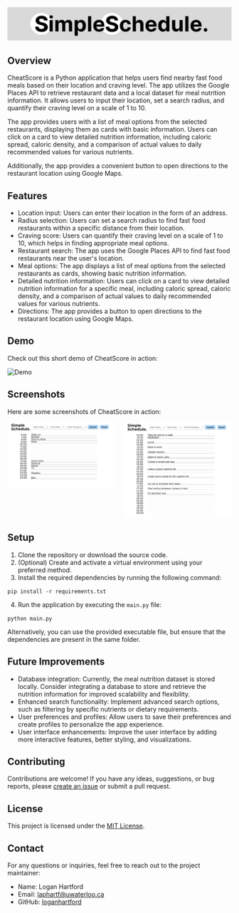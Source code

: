 ![Banner Image](https://github.com/loganhartford/simple-schedule/blob/main/img/banner.png?raw=true)

## Overview

CheatScore is a Python application that helps users find nearby fast food meals based on their location and craving level. The app utilizes the Google Places API to retrieve restaurant data and a local dataset for meal nutrition information. It allows users to input their location, set a search radius, and quantify their craving level on a scale of 1 to 10.

The app provides users with a list of meal options from the selected restaurants, displaying them as cards with basic information. Users can click on a card to view detailed nutrition information, including caloric spread, caloric density, and a comparison of actual values to daily recommended values for various nutrients.

Additionally, the app provides a convenient button to open directions to the restaurant location using Google Maps.

## Features

- Location input: Users can enter their location in the form of an address.
- Radius selection: Users can set a search radius to find fast food restaurants within a specific distance from their location.
- Craving score: Users can quantify their craving level on a scale of 1 to 10, which helps in finding appropriate meal options.
- Restaurant search: The app uses the Google Places API to find fast food restaurants near the user's location.
- Meal options: The app displays a list of meal options from the selected restaurants as cards, showing basic nutrition information.
- Detailed nutrition information: Users can click on a card to view detailed nutrition information for a specific meal, including caloric spread, caloric density, and a comparison of actual values to daily recommended values for various nutrients.
- Directions: The app provides a button to open directions to the restaurant location using Google Maps.

## Demo

Check out this short demo of CheatScore in action:

![Demo](https://github.com/loganhartford/simple-schedule/blob/main/demo/video/demo.gif?raw=true)

## Screenshots

Here are some screenshots of CheatScore in action:

<div style="display:flex">
     <div style="flex:1;padding-right:10px;">
          <img src="https://github.com/loganhartford/simple-schedule/blob/main/demo/screenshots/sc1.PNG?raw=true" width="450"/>
     </div>
     <div style="flex:1;padding-left:10px;">
          <img src="https://github.com/loganhartford/simple-schedule/blob/main/demo/screenshots/sc2.PNG?raw=true" width="450"/>
     </div>
</div>

## Setup

1. Clone the repository or download the source code.
2. (Optional) Create and activate a virtual environment using your preferred method.
3. Install the required dependencies by running the following command:

```
pip install -r requirements.txt
```

4. Run the application by executing the `main.py` file:

```
python main.py
```

Alternatively, you can use the provided executable file, but ensure that the dependencies are present in the same folder.

## Future Improvements

- Database integration: Currently, the meal nutrition dataset is stored locally. Consider integrating a database to store and retrieve the nutrition information for improved scalability and flexibility.
- Enhanced search functionality: Implement advanced search options, such as filtering by specific nutrients or dietary requirements.
- User preferences and profiles: Allow users to save their preferences and create profiles to personalize the app experience.
- User interface enhancements: Improve the user interface by adding more interactive features, better styling, and visualizations.

## Contributing

Contributions are welcome! If you have any ideas, suggestions, or bug reports, please [create an issue](https://github.com/loganhartford/cheat_meals/issues) or submit a pull request.

## License

This project is licensed under the [MIT License](https://opensource.org/licenses/MIT).

## Contact

For any questions or inquiries, feel free to reach out to the project maintainer:

- Name: Logan Hartford
- Email: laphartf@uwaterloo.ca
- GitHub: [loganhartford](https://github.com/loganhartford)
